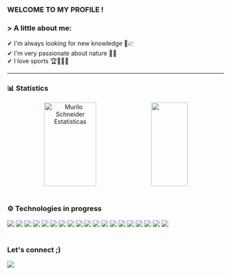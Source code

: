 ### WELCOME TO MY PROFILE !
### > A little about me:
✔ I'm always looking for new knowledge 🚀📈 <br/>
✔ I'm very passionate about nature 🌲🦋 <br/>
✔ I love sports 🏆🥊🏊‍♀️

<hr/>

### 📊 Statistics
<div align="center">  
  <img width="49%" height="195px" src="https://github-readme-stats.vercel.app/api?username=Kauanedev&show_icons=true&theme=radical" alt="Murilo Schneider Estatisticas" /> 
  <img width="41%" height="195px" src="https://github-readme-stats.vercel.app/api/top-langs/?username=Kauanedev&layout=compact&hide_border=true&title_color=FFFFFF&text_color=FFFFFF&bg_color=0d1117" />
</div>

<br/>

### ⚙️ Technologies in progress
<div style = "display: inline_block">
  <img src = "https://img.shields.io/badge/JavaScript-323330?style=for-the-badge&logo=javascript&logoColor=F7DF1E"/>
  <img src ="https://img.shields.io/badge/TypeScript-007ACC?style=for-the-badge&logo=typescript&logoColor=white"/>
  <img src = "https://img.shields.io/badge/NestJS-E0234E.svg?style=for-the-badge&logo=NestJS&logoColor=white"/>  
  <img src = "https://img.shields.io/badge/Python-14354C?style=for-the-badge&logo=python&logoColor=white"/>  
  <img src = "https://img.shields.io/badge/PostgreSQL-00000F?style=for-the-badge&logo=mysql&logoColor=white"/>
  <img src = "https://img.shields.io/badge/MySQL-00000F?style=for-the-badge&logo=mysql&logoColor=white"/>
  
  <img src = "https://img.shields.io/badge/Node.js-43853D?style=for-the-badge&logo=node.js&logoColor=white"/>
  <img src = "https://img.shields.io/badge/json%20web%20tokens-323330?style=for-the-badge&logo=json-web-tokens&logoColor=pink"/>  
  <img src = "https://img.shields.io/badge/Jest-323330?style=for-the-badge&logo=Jest&logoColor=white"/>  
  <img src = "https://img.shields.io/badge/Express.js-404D59?style=for-the-badge"/> 
  <img src = "https://img.shields.io/badge/jQuery-0769AD?style=for-the-badge&logo=jquery&logoColor=white"/>  
  <img src = "https://img.shields.io/badge/Nodemon-76D04B.svg?style=for-the-badge&logo=Nodemon&logoColor=white"/>  
  
  <img src= "https://img.shields.io/badge/React-20232A?style=for-the-badge&logo=react&logoColor=61DAFB"/>
  <img src= "https://img.shields.io/badge/HTML5-E34F26?style=for-the-badge&logo=html5&logoColor=white"/>
  <img src= "https://img.shields.io/badge/CSS3-1572B6?style=for-the-badge&logo=css3&logoColor=white"/> 
  
  <img src = "https://img.shields.io/badge/Amazon_AWS-232F3E?style=for-the-badge&logo=amazon-aws&logoColor=white"/> 
  
  <img src = "https://img.shields.io/badge/Git-F05032.svg?style=for-the-badge&logo=Git&logoColor=white"/>
  <img src = "https://img.shields.io/badge/GitHub-181717.svg?style=for-the-badge&logo=GitHub&logoColor=white"/>
  <img src = "https://img.shields.io/badge/npm-CB3837.svg?style=for-the-badge&logo=npm&logoColor=white"/>
 
  <div>

<br/>

### Let's connect ;)

<a href="https://www.linkedin.com/in/kauane-santos-2b1b7b270/">
<img src="https://img.shields.io/badge/LinkedIn-0077B5?style=for-the-badge&logo=linkedin&logoColor=white"/>
<a/>
